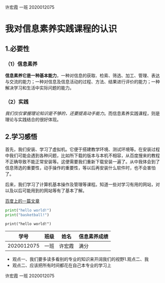  许宏霞    一班   2020012075

# 我对信息素养实践课程的认识

## 1.必要性

### （1）信息素养

**信息素养它是一种基本能力**，一种对信息的获取、检索、筛选、加工、管理、表达与交流的能力；一种对信息及信息活动的过程、方法、结果进行评价的能力；一种解决学习和生活中实际问题的能力。

### （2）实践

_我们仅仅掌握理论知识是不够的，还要提高动手能力_。而信息素养实践课程，则是理论与实践结合的很好体现。

## 2.学习感悟

首先，我们安装、学习了虚拟机。它便于搭建教学环境、测试环境等。在安装过程中我们可能会遇到各种问题，比如所下载的版本与本机不相容，从百度搜来的教程不正确导致不能正常安装等。这便需要我们重新下载安装一遍了。从中我体会到了信息筛选的重要性，动手操作的重要性，等以后再安装什么软件时，也不会害怕了。

后来，我们学习了计算机基本操作及管理等课程。知道一些对学习有用的网站，对以及以后可能用到的网站等有了基本了解。

[百度上的一篇文章](https://www.tianqijun.com/jiaoyu/video/11711.html)

```python
print("hello world!")
print("basketball!")
```

`print("hello world!")`

| 学号       | 班级 | 姓名   | 信息素养成绩 |
| ---------- | ---- | ------ | ------------ |
| 2020012075 | 一班 | 许宏霞 | 满分         |

* 观点一、我们要多读多看别的专业的知识来开阔我们的视野1.观点二、我
* 观点二、应该把所有时间都花在自己本专业的学习上

许宏霞   一班  2020012075

















